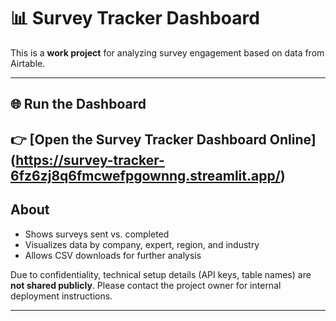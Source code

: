 # 📊 Survey Tracker Dashboard

This is a **work project** for analyzing survey engagement based on data from Airtable.

---

## 🌐 Run the Dashboard

👉 [**Open the Survey Tracker Dashboard Online**] (https://survey-tracker-6fz6zj8q6fmcwefpgownng.streamlit.app/)
---

## About

- Shows surveys sent vs. completed
- Visualizes data by company, expert, region, and industry
- Allows CSV downloads for further analysis

Due to confidentiality, technical setup details (API keys, table names) are **not shared publicly**. Please contact the project owner for internal deployment instructions.

---

